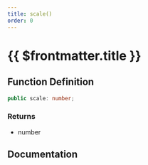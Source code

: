 ```yaml
---
title: scale()
order: 0
---
```


# {{ $frontmatter.title }}

<!--@include: ./scale_partial_header.md-->

## Function Definition

```ts
public scale: number;
```

### Returns

* number

## Documentation

<!--@include: ./scale_partial_footer.md-->
